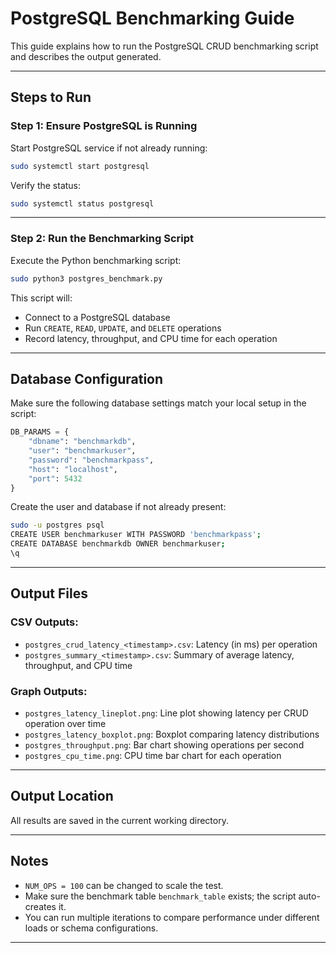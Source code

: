 
# PostgreSQL Benchmarking Guide

This guide explains how to run the PostgreSQL CRUD benchmarking script and describes the output generated.

---

##  Steps to Run

### **Step 1: Ensure PostgreSQL is Running**

Start PostgreSQL service if not already running:

```bash
sudo systemctl start postgresql
````

Verify the status:

```bash
sudo systemctl status postgresql
```

---

### **Step 2: Run the Benchmarking Script**

Execute the Python benchmarking script:

```bash
sudo python3 postgres_benchmark.py
```

This script will:

* Connect to a PostgreSQL database
* Run `CREATE`, `READ`, `UPDATE`, and `DELETE` operations
* Record latency, throughput, and CPU time for each operation

---

##  Database Configuration

Make sure the following database settings match your local setup in the script:

```python
DB_PARAMS = {
    "dbname": "benchmarkdb",
    "user": "benchmarkuser",
    "password": "benchmarkpass",
    "host": "localhost",
    "port": 5432
}
```

Create the user and database if not already present:

```bash
sudo -u postgres psql
CREATE USER benchmarkuser WITH PASSWORD 'benchmarkpass';
CREATE DATABASE benchmarkdb OWNER benchmarkuser;
\q
```

---

##  Output Files

###  CSV Outputs:

* `postgres_crud_latency_<timestamp>.csv`: Latency (in ms) per operation
* `postgres_summary_<timestamp>.csv`: Summary of average latency, throughput, and CPU time

###  Graph Outputs:

* `postgres_latency_lineplot.png`: Line plot showing latency per CRUD operation over time
* `postgres_latency_boxplot.png`: Boxplot comparing latency distributions
* `postgres_throughput.png`: Bar chart showing operations per second
* `postgres_cpu_time.png`: CPU time bar chart for each operation

---

##  Output Location

All results are saved in the current working directory.

---

##  Notes

* `NUM_OPS = 100` can be changed to scale the test.
* Make sure the benchmark table `benchmark_table` exists; the script auto-creates it.
* You can run multiple iterations to compare performance under different loads or schema configurations.

---
